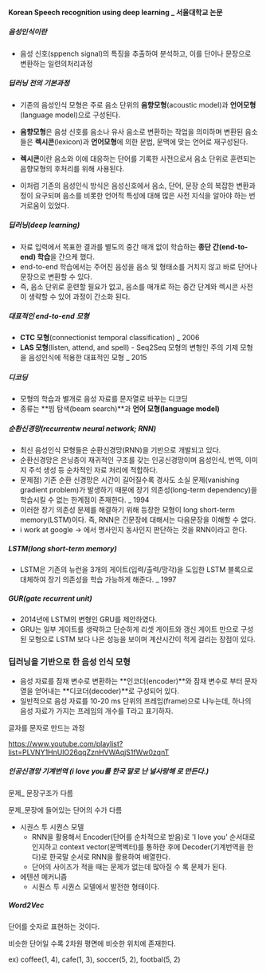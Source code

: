 #### Korean Speech recognition using deep learning _ 서울대학교 논문



##### 음성인식이란

- 음성 신호(sppench signal)의 특징을 추출하여 분석하고, 이를 단어나 문장으로 변환하는 일련의처리과정

##### 딥러닝 전의 기본과정

- 기존의 음성인식 모형은 주로 음소 단위의 **음향모형**(acoustic model)과 **언어모형**(language model)으로 구성된다.
- **음향모형**은 음성 신호를 음소나 유사 음소로 변환하는 작업을 의미하며 변환된 음소들은 **렉시콘**(lexicon)과 **언어모형**에 의한 문법, 문맥에 맞는 언어로 재구성된다.

- **렉시콘**이란 음소와 이에 대응하는 단어를 기록한 사전으로서 음소 단위로 훈련되는 음향모형의 후처리를 위해 사용된다.
- 이처럼 기존의 음성인식 방식은 음성신호에서 음소, 단어, 문장 순의 복잡한 변환과정이 요구되며 음소를 비롯한 언어적 특성에 대해 많은 사전 지식을 알아야 하는 번거로움이 있었다.

##### 딥러닝(deep learning)

- 자료 입력에서 목표한 결과를 별도의 중간 매개 없이 학습하는 **종단 간(end-to-end) 학습**을 간으케 했다. 
- end-to-end 학습에서는 주어진 음성을 음소 및 형태소를 거치지 않고 바로 단어나 문장으로 변환할 수 있다. 
- 즉, 음소 단위로 훈련할 필요가 없고, 음소를 매개로 하는 중간 단계와 렉시콘 사전이 생략할 수 있어 과정이 간소화 된다.

##### 대표적인 end-to-end 모형

- **CTC 모형**(connectionist temporal classification) _ 2006
- **LAS 모형**(listen, attend, and spell) - Seq2Seq 모형의 변형인 주의 기제 모형을 음성인식에 적용한 대표적인 모형 _ 2015



##### 디코딩

- 모형의 학습과 별개로 음성 자료를 문자열로 바꾸는 디코딩
- 종류는 **빔 탐색(beam search)**과 **언어 모형(language model)**



##### 순환신경망(recurrentw neural network; RNN)

- 최신 음성인식 모형들은 순환신경망(RNN)을 기반으로 개발되고 있다.
- 순환신경망은 은닝층이 재귀적인 구조를 갖는 인공신경망이며 음성인식, 번역, 이미지 주석 생성 등 순차적인 자료 처리에 적합하다.
- 문제점) 기존 순환 신경망은 시간이 길어질수록 경사도 소실 문제(vanishing gradient problem)가 발생하기 때문에 장기 의존성(long-term dependency)을 학습시킬 수 없는 한계점이 존재한다. _ 1994
- 이러한 장기 의존성 문제를 해결하기 위해 등장한 모형이 long short-term memory(LSTM)이다. 즉, RNN은 긴문장에 대해서는 다음문장을 이해할 수 없다.
- i work at google -> 에서 명사인지 동사인지 판단하는 것을 RNN이라고 한다. 



##### LSTM(long short-term memory)

- LSTM은 기존의 뉴런을 3개의 게이트(입력/출력/망각)을 도입한 LSTM 블록으로 대체하여 장기 의존성을 학습 가능하게 해준다. _ 1997



##### GUR(gate recurrent unit)

- 2014년에 LSTM의 변형인 GRU를 제안하였다.
- GRU는 일부 게이트를 생략하고 단순하게 리셋 게이트와 갱신 게이트 만으로 구성된 모형으로 LSTM 보다 나은 성능을 보이며 계산시간이 적게 걸리는 장점이 있다.



### 딥러닝을 기반으로 한 음성 인식 모형

- 음성 자료를 잠재 변수로 변환하는 **인코더(encoder)**와 잠재 변수로 부터 문자열을 얻어내는 **디코더(decoder)**로 구성되어 있다.
- 일반적으로 음성 자료를 10-20 ms 단위의 프레임(frame)으로 나누는데, 하나의 음성 자료가 가지는 프레임의 개수를 T라고 표기하자.



글자를 문자로 만드는 과정

https://www.youtube.com/playlist?list=PLVNY1HnUlO26qqZznHVWAqjS1fWw0zqnT



##### 인공신경망 기계번역 (i love you를 한국 말로 난 널사랑해 로 만든다.)

문제_ 문장구조가 다름

문제_문장에 들어있는 단어의 수가 다름

- 시권스 투 시퀀스 모델
  - RNN을 활용해서 Encoder(단어를 순차적으로 받음)로 'I love you' 순서대로 인지하고 context vector(문맥벡터)를 통하한 후에 Decoder(기계번역을 한다)로 한국말 순서로 RNN을 활용하여 배열한다.
  - 단어의 사이즈가 적을 때는 문제가 없는데 많아질 수 록 문제가 된다.
- 에텐션 메커니즘
  - 시퀀스 투 시퀀스 모델에서 발전한 형태이다. 



##### Word2Vec

단어를 숫자로 표현하는 것이다.

비슷한 단어일 수록 2차원 평면에 비슷한 위치에 존재한다.

ex) coffee(1, 4), cafe(1, 3), soccer(5, 2), footbal(5, 2)




